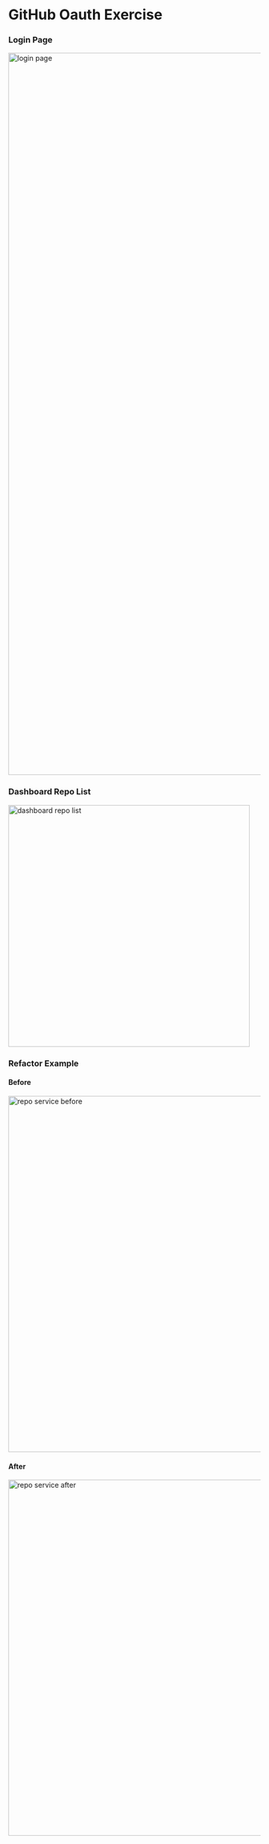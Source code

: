 # GitHub Oauth Exercise

### Login Page

<img width="1440" alt="login page" src="https://user-images.githubusercontent.com/46658858/103544287-b5d84100-4e54-11eb-9526-3521821b5439.png">

### Dashboard Repo List

<img width="482" alt="dashboard repo list" src="https://user-images.githubusercontent.com/46658858/103544410-ed46ed80-4e54-11eb-9931-714dd72ebf71.png">

### Refactor Example

#### Before

<img width="710" alt="repo service before" src="https://user-images.githubusercontent.com/46658858/103544504-0e0f4300-4e55-11eb-84e4-e1a936a8d32b.png">

#### After

<img width="710" alt="repo service after" src="https://user-images.githubusercontent.com/46658858/103544577-2c753e80-4e55-11eb-8324-faa159595aac.png">
